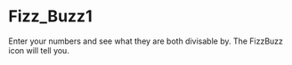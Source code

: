 # Fizz_Buzz1
 
 Enter your numbers and see 
 what they are both divisable by.
 The FizzBuzz icon will tell you.
